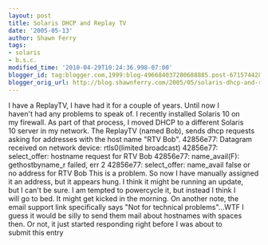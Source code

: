 ```yaml
---
layout: post
title: Solaris DHCP and Replay TV
date: '2005-05-13'
author: Shawn Ferry
tags:
- solaris
- b.s.c.
modified_time: '2010-04-29T10:24:36.998-07:00'
blogger_id: tag:blogger.com,1999:blog-496684037280688885.post-6715744280849405741
blogger_orig_url: http://blog.shawnferry.com/2005/05/solaris-dhcp-and-replay-tv.html
---
```


I have a ReplayTV, I have had it for a couple of years. Until now I  
haven't had any problems to speak of. I recently installed Solaris 10 on  
my firewall. As part of that process, I moved DHCP to a different Solaris  
10 server in my network. The ReplayTV (named Bob), sends dhcp requests  
asking for addresses with the host name "RTV Bob". 42856e77: Datagram  
received on network device: rtls0(limited broadcast) 42856e77:  
select_offer: hostname request for RTV Bob 42856e77: name_avail(F):  
gethostbyname_r failed, err 2 42856e77: select_offer: name_avail false or  
no address for RTV Bob This is a problem. So now I have manually assigned  
it an address, but it appears hung. I think it might be running an update,  
but I can't be sure. I am tempted to powercycle it, but instead I think I  
will go to bed. It might get kicked in the morning. On another note, the  
email support link specifically says "Not for technical problems"...WTF I  
guess it would be silly to send them mail about hostnames with spaces  
then. Or not, it just started responding right before I was about to  
submit this entry  

